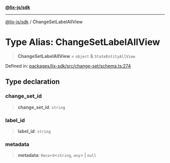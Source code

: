 [**@lix-js/sdk**](../README.md)

***

[@lix-js/sdk](../README.md) / ChangeSetLabelAllView

# Type Alias: ChangeSetLabelAllView

> **ChangeSetLabelAllView** = `object` & `StateEntityAllView`

Defined in: [packages/lix-sdk/src/change-set/schema.ts:274](https://github.com/opral/monorepo/blob/fb8153a2c5d4710eaaabf056fe653be88060a185/packages/lix-sdk/src/change-set/schema.ts#L274)

## Type declaration

### change\_set\_id

> **change\_set\_id**: `string`

### label\_id

> **label\_id**: `string`

### metadata

> **metadata**: `Record`\<`string`, `any`\> \| `null`

